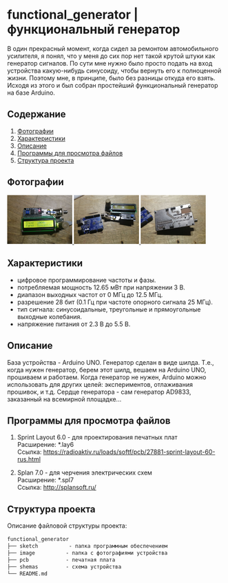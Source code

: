 # functional_generator | функциональный генератор

В один прекрасный момент, когда сидел за ремонтом автомобильного усилителя, я понял, что у меня до сих пор нет такой крутой штуки как генератор сигналов. По сути мне нужно было просто подать на вход устройства какую-нибудь синусоиду, чтобы вернуть его к полноценной жизни. Поэтому мне, в принципе, было без разницы откуда его взять. Исходя из этого и был собран простейший функциональный генератор на базе Arduino.

Содержание
---
1. <a href="https://github.com/maestro-102/electronic_load#%D1%84%D0%BE%D1%82%D0%BE%D0%B3%D1%80%D0%B0%D1%84%D0%B8%D0%B8">Фотографии</a>
2. <a href="https://github.com/maestro-102/electronic_load#%D1%85%D0%B0%D1%80%D0%B0%D0%BA%D1%82%D0%B5%D1%80%D0%B8%D1%81%D1%82%D0%B8%D0%BA%D0%B8">Характеристики</a>
3. <a href="https://github.com/maestro-102/electronic_load#%D0%BE%D0%BF%D0%B8%D1%81%D0%B0%D0%BD%D0%B8%D0%B5">Описание</a>
4. <a href="https://github.com/maestro-102/electronic_load#%D0%BF%D1%80%D0%BE%D0%B3%D1%80%D0%B0%D0%BC%D0%BC%D1%8B-%D0%B4%D0%BB%D1%8F-%D0%BF%D1%80%D0%BE%D1%81%D0%BC%D0%BE%D1%82%D1%80%D0%B0-%D1%84%D0%B0%D0%B9%D0%BB%D0%BE%D0%B2">Программы для просмотра файлов</a>
5. <a href="https://github.com/maestro-102/electronic_load#%D1%81%D1%82%D1%80%D1%83%D0%BA%D1%82%D1%83%D1%80%D0%B0-%D0%BF%D1%80%D0%BE%D0%B5%D0%BA%D1%82%D0%B0">Структура проекта</a>

Фотографии
---
<a href="https://github.com/maestro-102/functional_generator/blob/master/images/1.jpg" target="_blank">
    <img src="https://github.com/maestro-102/functional_generator/blob/master/images/1.jpg?raw=true" width=30% alt="preview">
</a>

<a href="https://github.com/maestro-102/functional_generator/blob/master/images/2.jpg" target="_blank">
    <img src="https://github.com/maestro-102/functional_generator/blob/master/images/2.jpg?raw=true" width=30% alt="preview">
</a>

<a href="https://github.com/maestro-102/functional_generator/blob/master/images/3.jpg" target="_blank">
    <img src="https://github.com/maestro-102/functional_generator/blob/master/images/3.jpg?raw=true" width=30% alt="preview">
</a>

Характеристики
----
- цифровое программирование частоты и фазы.
- потребляемая мощность 12.65 мВт при напряжении 3 В.
- диапазон выходных частот от 0 МГц до 12.5 МГц.
- разрешение 28 бит (0.1 Гц при частоте опорного сигнала 25 МГц).
- тип сигнала: синусоидальные, треугольные и прямоугольные выходные колебания.
- напряжение питания от 2.3 В до 5.5 В.


Описание
---
База устройства - Arduino UNO. Генератор сделан в виде шилда. Т.е., когда нужен генератор, берем этот шилд, вешаем на Arduino UNO, прошиваем и работаем. Когда генератор не нужен, Arduino можно использовать для других целей: экспериментов, отлаживания прошивок, и т.д. Сердце генератора - сам генератор AD9833, заказанный на всемирной площадке... 

Программы для просмотра файлов
-----
1. Sprint Layout 6.0 - для проектирования печатных плат \
Расширение: \*.lay6 \
Ссылка: https://radioaktiv.ru/loads/softf/pcb/27881-sprint-layout-60-rus.html

2. Splan 7.0 - для черчения электрических схем \
Расширение: \*.spl7 \
Ссылка: http://splansoft.ru/

Структура проекта
-----------------

Описание файловой структуры проекта:

    functional_generator
    ├── sketch          - папка программным обеспечением
    ├── image          - папка с фотографиями устройства
    ├── pcb            - печатная плата
    ├── shemas         - схема устройства
    └── README.md          
